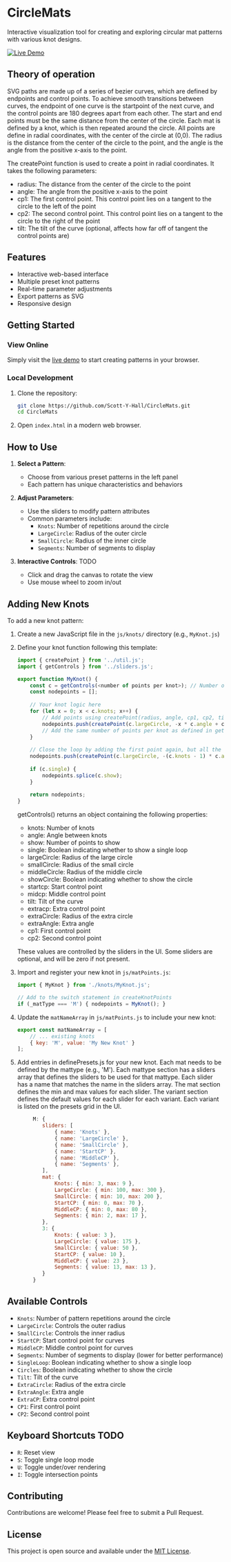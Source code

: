# CircleMats

Interactive visualization tool for creating and exploring circular mat patterns with various knot designs.

[![Live Demo](https://img.shields.io/badge/Live-Demo-brightgreen)](https://scott-y-hall.github.io/CircleMats/)

## Theory of operation

SVG paths are made up of a series of bezier curves, which are defined by endpoints and control points. To achieve smooth transitions between curves, the endpoint of one curve is the startpoint of the next curve, and the control points are 180 degrees apart from each other.  The start and end points must be the same distance from the center of the circle.  Each mat is defined by a knot, which is then repeated around the circle.  All points are define in radial coordinates, with the center of the circle at (0,0).  The radius is the distance from the center of the circle to the point, and the angle is the angle from the positive x-axis to the point.

The createPoint function is used to create a point in radial coordinates.  It takes the following parameters:
- radius: The distance from the center of the circle to the point
- angle: The angle from the positive x-axis to the point
- cp1: The first control point.  This control point lies on a tangent to the circle to the left of the point
- cp2: The second control point.  This control point lies on a tangent to the circle to the right of the point
- tilt: The tilt of the curve (optional, affects how far off of tangent the control points are)

## Features

- Interactive web-based interface
- Multiple preset knot patterns
- Real-time parameter adjustments
- Export patterns as SVG
- Responsive design

## Getting Started

### View Online

Simply visit the [live demo](https://scott-y-hall.github.io/CircleMats/) to start creating patterns in your browser.

### Local Development

1. Clone the repository:
   ```bash
   git clone https://github.com/Scott-Y-Hall/CircleMats.git
   cd CircleMats
   ```

2. Open `index.html` in a modern web browser.

## How to Use

1. **Select a Pattern**:
   - Choose from various preset patterns in the left panel
   - Each pattern has unique characteristics and behaviors

2. **Adjust Parameters**:
   - Use the sliders to modify pattern attributes
   - Common parameters include:
     - `Knots`: Number of repetitions around the circle
     - `LargeCircle`: Radius of the outer circle
     - `SmallCircle`: Radius of the inner circle
     - `Segments`: Number of segments to display

3. **Interactive Controls**:  TODO
   - Click and drag the canvas to rotate the view
   - Use mouse wheel to zoom in/out

## Adding New Knots

To add a new knot pattern:

1. Create a new JavaScript file in the `js/knots/` directory (e.g., `MyKnot.js`)

2. Define your knot function following this template:
   ```javascript
   import { createPoint } from '../util.js';
   import { getControls } from '../sliders.js';
   
   export function MyKnot() {
       const c = getControls(<number of points per knot>); // Number of points per knot
       const nodepoints = [];
       
       // Your knot logic here
       for (let x = 0; x < c.knots; x++) {
           // Add points using createPoint(radius, angle, cp1, cp2, tilt)
           nodepoints.push(createPoint(c.largeCircle, -x * c.angle + c.angle/2, c.startcp, c.startcp));
           // Add the same number of points per knot as defined in getControls()
       }
       
       // Close the loop by adding the first point again, but all the way around the mat
       nodepoints.push(createPoint(c.largeCircle, -(c.knots - 1) * c.angle - c.angle / 2, c.startcp, c.startcp));
       
       if (c.single) {
           nodepoints.splice(c.show);
       }
       
       return nodepoints;
   }
   ```
   getControls() returns an object containing the following properties:
   - knots: Number of knots
   - angle: Angle between knots
   - show: Number of points to show
   - single: Boolean indicating whether to show a single loop
   - largeCircle: Radius of the large circle
   - smallCircle: Radius of the small circle
   - middleCircle: Radius of the middle circle
   - showCircle: Boolean indicating whether to show the circle
   - startcp: Start control point
   - midcp: Middle control point
   - tilt: Tilt of the curve
   - extracp: Extra control point
   - extraCircle: Radius of the extra circle
   - extraAngle: Extra angle
   - cp1: First control point
   - cp2: Second control point

   These values are controlled by the sliders in the UI.  Some sliders are optional, and will be zero if not present.

3. Import and register your new knot in `js/matPoints.js`:
   ```javascript
   import { MyKnot } from './knots/MyKnot.js';
   
   // Add to the switch statement in createKnotPoints
   if (_matType === 'M') { nodepoints = MyKnot(); }
   ```

4. Update the `matNameArray` in `js/matPoints.js` to include your new knot:
   ```javascript
   export const matNameArray = [
       // ... existing knots
       { key: 'M', value: 'My New Knot' }
   ];
   ```

5. Add entries in definePresets.js for your new knot.
Each mat needs to be defined by the mattype (e.g., 'M').  Each mattype section has a sliders array that defines the sliders to be used for that mattype.  Each slider has a name that matches the name in the sliders array.  The mat section defines the min and max values for each slider.  The variant section defines the default values for each slider for each variant.  Each variant is listed on the presets grid in the UI.
    ```javascript
         M: {
            sliders: [
                { name: 'Knots' },
                { name: 'LargeCircle' },
                { name: 'SmallCircle' },
                { name: 'StartCP' },
                { name: 'MiddleCP' },
                { name: 'Segments' },
            ],
            mat: {
                Knots: { min: 3, max: 9 },
                LargeCircle: { min: 100, max: 300 },
                SmallCircle: { min: 10, max: 200 },
                StartCP: { min: 0, max: 70 },
                MiddleCP: { min: 0, max: 80 },
                Segments: { min: 2, max: 17 },
            },
            3: {
                Knots: { value: 3 },
                LargeCircle: { value: 175 },
                SmallCircle: { value: 50 },
                StartCP: { value: 10 },
                MiddleCP: { value: 23 },
                Segments: { value: 13, max: 13 },
            }
         }
    ```

## Available Controls

- `Knots`: Number of pattern repetitions around the circle
- `LargeCircle`: Controls the outer radius
- `SmallCircle`: Controls the inner radius
- `StartCP`: Start control point for curves
- `MiddleCP`: Middle control point for curves
- `Segments`: Number of segments to display (lower for better performance)
- `SingleLoop`: Boolean indicating whether to show a single loop
- `Circles`: Boolean indicating whether to show the circle
- `Tilt`: Tilt of the curve
- `ExtraCircle`: Radius of the extra circle
- `ExtraAngle`: Extra angle
- `ExtraCP`: Extra control point
- `CP1`: First control point
- `CP2`: Second control point

## Keyboard Shortcuts  TODO

- `R`: Reset view
- `S`: Toggle single loop mode
- `U`: Toggle under/over rendering
- `I`: Toggle intersection points

## Contributing

Contributions are welcome! Please feel free to submit a Pull Request.

## License

This project is open source and available under the [MIT License](LICENSE).


